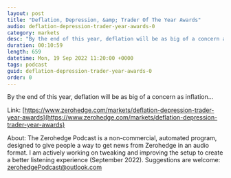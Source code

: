```yaml
---
layout: post
title: "Deflation, Depression, &amp; Trader Of The Year Awards"
audio: deflation-depression-trader-year-awards-0
category: markets
desc: "By the end of this year, deflation will be as big of a concern as inflation..."
duration: 00:10:59
length: 659
datetime: Mon, 19 Sep 2022 11:20:00 +0000
tags: podcast
guid: deflation-depression-trader-year-awards-0
order: 0
---
```

By the end of this year, deflation will be as big of a concern as inflation...

Link: [https://www.zerohedge.com/markets/deflation-depression-trader-year-awards](https://www.zerohedge.com/markets/deflation-depression-trader-year-awards)

About: The Zerohedge Podcast is a non-commercial, automated program, designed to give people a way to get news from Zerohedge in an audio format.  I am actively working on tweaking and improving the setup to create a better listening experience (September 2022).  Suggestions are welcome: [zerohedgePodcast@outlook.com](mailto:zerohedgePodcast@outlook.com)